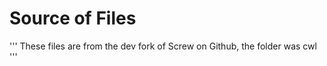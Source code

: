 
# Source of Files

'''
These files are from the dev fork of Screw on Github, the folder was cwl
'''
